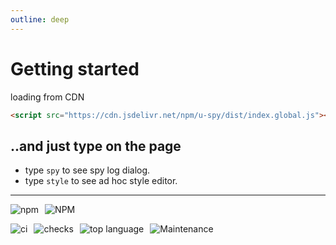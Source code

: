 ```yaml
---
outline: deep
---
```


# Getting started

loading from CDN

``` html
<script src="https://cdn.jsdelivr.net/npm/u-spy/dist/index.global.js"></script>
```

## ..and just type on the page

- type `spy` to see spy log dialog.
- type `style` to see ad hoc style editor.

***

![npm](https://img.shields.io/npm/v/u-spy?style=for-the-badge&logo=npm)
![NPM](https://img.shields.io/npm/l/u-spy?style=for-the-badge&logo=npm)

![ci](https://img.shields.io/github/actions/workflow/status/tomsdoo/u-spy/ci.yml?style=social&logo=github)
![checks](https://img.shields.io/github/check-runs/tomsdoo/u-spy/main?style=social&logo=github)
![top language](https://img.shields.io/github/languages/top/tomsdoo/u-spy?style=social&logo=typescript)
![Maintenance](https://img.shields.io/maintenance/yes/2025?style=social&logo=github)

<style>
  p:has(img[src*="img.shields.io"]) {
    display: flex;
    flex-direction: row;
    flex-wrap: wrap;
    gap: 4px 10px;
  }
</style>
